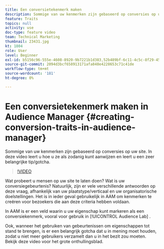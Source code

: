 ```yaml
---
title: Een conversietekenmerk maken
description: Sommige van uw kenmerken zijn gebaseerd op conversies op uw site. In deze video leert u hoe u ze als zodanig kunt aanwijzen en leert u een zeer belangrijke tip/gotcha.
feature: Traits
topics: null
activity: use
doc-type: feature video
team: Technical Marketing
thumbnail: 23431.jpg
kt: 1804
role: User
level: Beginner
exl-id: b5156c96-555e-4608-8920-9b7221b1d383,52b489bf-6c11-4c5c-8f29-4513a167f7b8
source-git-commit: 2094d3bcf658913171afa848e4228653c71c41de
workflow-type: tm+mt
source-wordcount: '181'
ht-degree: 0%

---
```


# Een conversietekenmerk maken in Audience Manager {#creating-conversion-traits-in-audience-manager}

Sommige van uw kenmerken zijn gebaseerd op conversies op uw site. In deze video leert u hoe u ze als zodanig kunt aanwijzen en leert u een zeer belangrijke tip/gotcha.

>[!VIDEO](https://video.tv.adobe.com/v/23431/?quality=12)

Wat probeert u mensen op uw site te laten doen? Wat is uw conversiegebeurtenis? Natuurlijk, zijn er vele verschillende antwoorden op deze vraag, afhankelijk van uw plaatstype/verticaal en uw organisatorische doelstellingen. Het is in ieder geval gebruikelijk in AAM om kenmerken te creëren voor bezoekers die aan deze criteria hebben voldaan.

In AAM is er een veld waarin u uw eigenschap kunt markeren als een conversiekenmerk, vooral voor gebruik in [!UICONTROL Audience Lab] .

Ook, wanneer het gebruiken van gebeurtenissen om eigenschappen tot stand te brengen, is er een belangrijk gotcha dat u in mening moet houden, zodat u niet meer gebruikers verzamelt dan u in het bezit zou moeten. Bekijk deze video voor het grote onthullingsblad.
